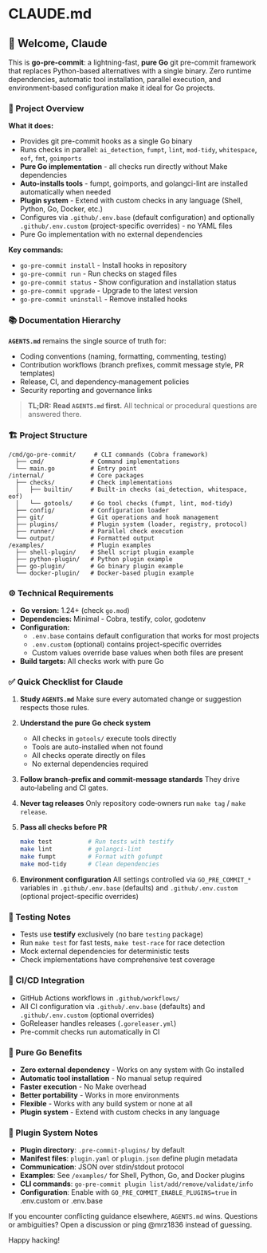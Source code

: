 # CLAUDE.md

## 🤖 Welcome, Claude

This is **go-pre-commit**: a lightning-fast, **pure Go** git pre-commit framework that replaces Python-based alternatives with a single binary. Zero runtime dependencies, automatic tool installation, parallel execution, and environment-based configuration make it ideal for Go projects.

### 🎯 Project Overview

**What it does:**
- Provides git pre-commit hooks as a single Go binary
- Runs checks in parallel: `ai_detection`, `fumpt`, `lint`, `mod-tidy`, `whitespace`, `eof`, `fmt`, `goimports`
- **Pure Go implementation** - all checks run directly without Make dependencies
- **Auto-installs tools** - fumpt, goimports, and golangci-lint are installed automatically when needed
- **Plugin system** - Extend with custom checks in any language (Shell, Python, Go, Docker, etc.)
- Configures via `.github/.env.base` (default configuration) and optionally `.github/.env.custom` (project-specific overrides) - no YAML files
- Pure Go implementation with no external dependencies

**Key commands:**
- `go-pre-commit install` - Install hooks in repository
- `go-pre-commit run` - Run checks on staged files
- `go-pre-commit status` - Show configuration and installation status
- `go-pre-commit upgrade` - Upgrade to the latest version
- `go-pre-commit uninstall` - Remove installed hooks

### 📚 Documentation Hierarchy

**`AGENTS.md`** remains the single source of truth for:
* Coding conventions (naming, formatting, commenting, testing)
* Contribution workflows (branch prefixes, commit message style, PR templates)
* Release, CI, and dependency‑management policies
* Security reporting and governance links

> **TL;DR:** **Read `AGENTS.md` first.**
> All technical or procedural questions are answered there.

### 🏗️ Project Structure

```
/cmd/go-pre-commit/     # CLI commands (Cobra framework)
  ├── cmd/             # Command implementations
  └── main.go          # Entry point
/internal/             # Core packages
  ├── checks/          # Check implementations
  │   ├── builtin/     # Built-in checks (ai_detection, whitespace, eof)
  │   └── gotools/     # Go tool checks (fumpt, lint, mod-tidy)
  ├── config/          # Configuration loader
  ├── git/             # Git operations and hook management
  ├── plugins/         # Plugin system (loader, registry, protocol)
  ├── runner/          # Parallel check execution
  └── output/          # Formatted output
/examples/             # Plugin examples
  ├── shell-plugin/    # Shell script plugin example
  ├── python-plugin/   # Python plugin example
  ├── go-plugin/       # Go binary plugin example
  └── docker-plugin/   # Docker-based plugin example
```

### ⚙️ Technical Requirements

- **Go version:** 1.24+ (check `go.mod`)
- **Dependencies:** Minimal - Cobra, testify, color, godotenv
- **Configuration:**
  - `.env.base` contains default configuration that works for most projects
  - `.env.custom` (optional) contains project-specific overrides
  - Custom values override base values when both files are present
- **Build targets:** All checks work with pure Go

### ✅ Quick Checklist for Claude

1. **Study `AGENTS.md`**
   Make sure every automated change or suggestion respects those rules.

2. **Understand the pure Go check system**
   - All checks in `gotools/` execute tools directly
   - Tools are auto-installed when not found
   - All checks operate directly on files
   - No external dependencies required

3. **Follow branch‑prefix and commit‑message standards**
   They drive auto‑labeling and CI gates.

4. **Never tag releases**
   Only repository code‑owners run `make tag` / `make release`.

5. **Pass all checks before PR**
   ```bash
   make test          # Run tests with testify
   make lint          # golangci-lint
   make fumpt         # Format with gofumpt
   make mod-tidy      # Clean dependencies
   ```

6. **Environment configuration**
   All settings controlled via `GO_PRE_COMMIT_*` variables in `.github/.env.base` (defaults) and `.github/.env.custom` (optional project-specific overrides)

### 🧪 Testing Notes

- Tests use **testify** exclusively (no bare `testing` package)
- Run `make test` for fast tests, `make test-race` for race detection
- Mock external dependencies for deterministic tests
- Check implementations have comprehensive test coverage

### 🚀 CI/CD Integration

- GitHub Actions workflows in `.github/workflows/`
- All CI configuration via `.github/.env.base` (defaults) and `.github/.env.custom` (optional overrides)
- GoReleaser handles releases (`.goreleaser.yml`)
- Pre-commit checks run automatically in CI

### 🎯 Pure Go Benefits

- **Zero external dependency** - Works on any system with Go installed
- **Automatic tool installation** - No manual setup required
- **Faster execution** - No Make overhead
- **Better portability** - Works in more environments
- **Flexible** - Works with any build system or none at all
- **Plugin system** - Extend with custom checks in any language

### 🔌 Plugin System Notes

- **Plugin directory**: `.pre-commit-plugins/` by default
- **Manifest files**: `plugin.yaml` or `plugin.json` define plugin metadata
- **Communication**: JSON over stdin/stdout protocol
- **Examples**: See `/examples/` for Shell, Python, Go, and Docker plugins
- **CLI commands**: `go-pre-commit plugin list/add/remove/validate/info`
- **Configuration**: Enable with `GO_PRE_COMMIT_ENABLE_PLUGINS=true` in .env.custom or .env.base

If you encounter conflicting guidance elsewhere, `AGENTS.md` wins.
Questions or ambiguities? Open a discussion or ping @mrz1836 instead of guessing.

Happy hacking!
